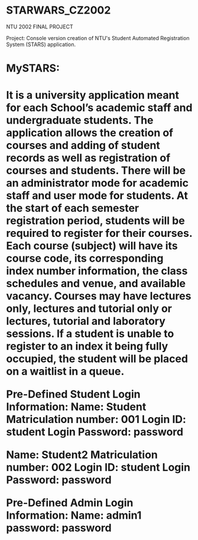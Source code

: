# STARWARS_CZ2002
NTU 2002 FINAL PROJECT

Project:
Console version creation of NTU's Student Automated Registration System (STARS) application.

<h1>MySTARS:<h1>
<p>It is a university application meant for each School’s academic staff and undergraduate students. The application allows the creation of courses and adding of student records as well as registration of courses and students. There will be an administrator mode for academic staff and user mode for students. At the start of each semester registration period, students will be required to register for their courses. Each course (subject) will have its course code, its corresponding index number information, the class schedules and venue, and available vacancy. Courses may have lectures only, lectures and tutorial only or lectures, tutorial and laboratory sessions. If a student is unable to register to an index it being fully occupied, the student will be placed on a waitlist in a queue.<p>

Pre-Defined Student Login Information:
Name: Student
Matriculation number: 001
Login ID: student
Login Password: password

Name: Student2
Matriculation number: 002
Login ID: student
Login Password: password

Pre-Defined Admin Login Information:
Name: admin1
password: password
